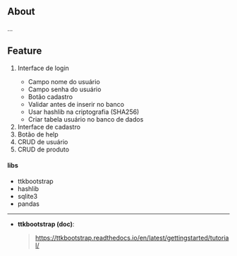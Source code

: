 ## About

...

## Feature

<ol>
    <li>Interface de login</li>
        <ul>
            <li>Campo nome do usuário</li>
            <li>Campo senha do usuário</li>
            <li>Botão cadastro</li>
            <li>Validar antes de inserir no banco</li>
            <li>Usar hashlib na criptografia (SHA256)</li>
            <li>Criar tabela usuário no banco de dados</li>
        </ul>
    <li>Interface de cadastro</li>
    <li>Botão de help</li>
    <li>CRUD de usuário</li>
    <li>CRUD de produto</li>
</ol>




#### libs
* ttkbootstrap
* hashlib
* sqlite3
* pandas
____
* __ttkbootstrap (doc)__: 
    > https://ttkbootstrap.readthedocs.io/en/latest/gettingstarted/tutorial/